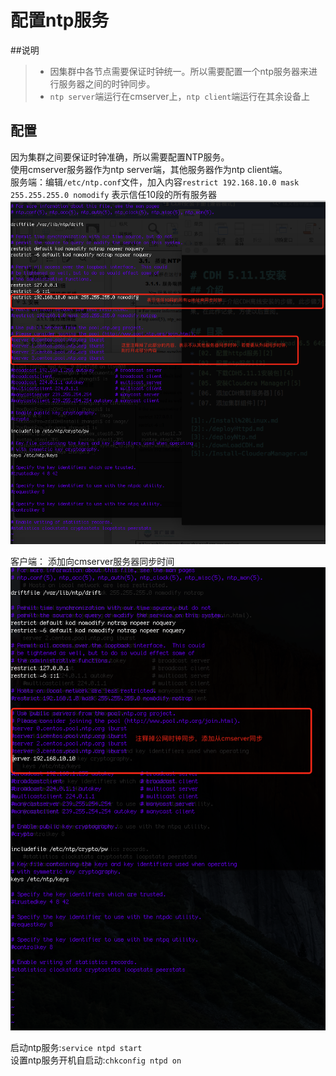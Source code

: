 # 配置ntp服务
##说明
> * 因集群中各节点需要保证时钟统一。所以需要配置一个ntp服务器来进行服务器之间的时钟同步。
> * `ntp server`端运行在cmserver上，`ntp client`端运行在其余设备上

## 配置
因为集群之间要保证时钟准确，所以需要配置NTP服务。   
使用cmserver服务器作为ntp server端，其他服务器作为ntp client端。   
服务端：编辑`/etc/ntp.conf`文件，加入内容`restrict 192.168.10.0 mask 255.255.255.0 nomodify` 表示信任10段的所有服务器
![ntp-server][14]

客户端：
添加向cmserver服务器同步时间
![ntp-client][15]

启动ntp服务:`service ntpd start`   
设置ntp服务开机自启动:`chkconfig ntpd on`

[14]:./images/ntp_server.png
[15]:./images/ntp_client.png
